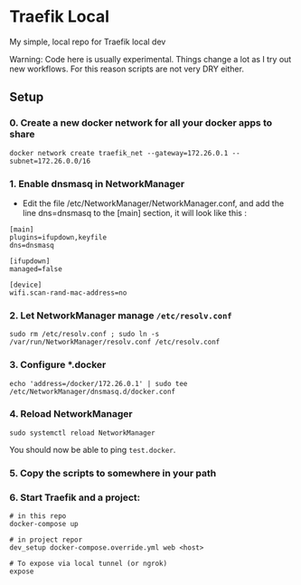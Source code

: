 # Traefik Local

My simple, local repo for Traefik local dev

Warning: Code here is usually experimental. Things change a lot as I try out new workflows. For this reason scripts are not very DRY either.

## Setup
### 0. Create a new docker network for all your docker apps to share
```
docker network create traefik_net --gateway=172.26.0.1 --subnet=172.26.0.0/16
```

### 1. Enable dnsmasq in NetworkManager
- Edit the file /etc/NetworkManager/NetworkManager.conf, and add the line dns=dnsmasq to the [main] section, it will look like this :
```
[main]
plugins=ifupdown,keyfile
dns=dnsmasq

[ifupdown]
managed=false

[device]
wifi.scan-rand-mac-address=no
```

### 2. Let NetworkManager manage `/etc/resolv.conf`
```
sudo rm /etc/resolv.conf ; sudo ln -s /var/run/NetworkManager/resolv.conf /etc/resolv.conf
```

### 3. Configure *.docker
```
echo 'address=/docker/172.26.0.1' | sudo tee /etc/NetworkManager/dnsmasq.d/docker.conf
```

### 4. Reload NetworkManager
```
sudo systemctl reload NetworkManager
```

You should now be able to ping `test.docker`.

### 5. Copy the scripts to somewhere in your path

### 6. Start Traefik and a project:
```
# in this repo
docker-compose up

# in project repor
dev_setup docker-compose.override.yml web <host>

# To expose via local tunnel (or ngrok)
expose
```

